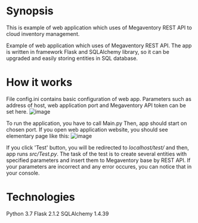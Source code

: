 # Synopsis
This is example of web application which uses of Megaventory REST API to cloud inventory management.

Example of web application which uses of Megaventory REST API. The app is written in framework Flask and SQLAlchemy library, so it can be upgraded and easily storing entities in SQL database.


# How it works
File config.ini contains basic configuration of web app. Parameters such as address of host, web application port and Megaventory API token can be set here.
![image](https://user-images.githubusercontent.com/74925191/177056567-e936279d-fa53-4b1a-82ef-a7391a473da6.png)

To run the application, you have to call Main.py Then, app should start on chosen port. If you open web application website, you should see elementary page like this:
![image](https://user-images.githubusercontent.com/74925191/177056219-2fd7c962-936e-4d36-94d4-abfe2f6dbbc2.png)

If you click 'Test' button, you will be redirected to *localhost/test/* and then, app runs *src/Test.py*. The task of the test is to create several entities with specified parameters and insert them to Megaventory base by REST API. If your parameters are incorrect and any error occures, you can notice that in your console.


# Technologies
Python 3.7
Flask 2.1.2
SQLAlchemy 1.4.39
